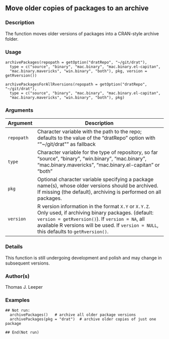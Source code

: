 ## Move older copies of packages to an archive

### Description

The function moves older versions of packages into a CRAN-style archive
folder.

### Usage

    archivePackages(repopath = getOption("dratRepo", "~/git/drat"),
      type = c("source", "binary", "mac.binary", "mac.binary.el-capitan",
      "mac.binary.mavericks", "win.binary", "both"), pkg, version = getRversion())

    archivePackagesForAllRversions(repopath = getOption("dratRepo", "~/git/drat"),
      type = c("source", "binary", "mac.binary", "mac.binary.el-capitan",
      "mac.binary.mavericks", "win.binary", "both"), pkg)

### Arguments

| Argument   | Description                                                                                                                                                                                                                                           |
|------------|-------------------------------------------------------------------------------------------------------------------------------------------------------------------------------------------------------------------------------------------------------|
| `repopath` | Character variable with the path to the repo; defaults to the value of the “dratRepo” option with “"~/git/drat"” as fallback                                                                                                                          |
| `type`     | Character variable for the type of repository, so far “source”, “binary”, “win.binary”, “mac.binary”, “mac.binary.mavericks”, “mac.binary.el-capitan” or “both”                                                                                       |
| `pkg`      | Optional character variable specifying a package name(s), whose older versions should be archived. If missing (the default), archiving is performed on all packages.                                                                                  |
| `version`  | R version information in the format `X.Y` or `X.Y.Z`. Only used, if archiving binary packages. (default: `version = getRversion()`). If `version = NA`, all available R versions will be used. If `version = NULL`, this defaults to `getRversion()`. |

### Details

This function is still undergoing development and polish and may change
in subsequent versions.

### Author(s)

Thomas J. Leeper

### Examples

    ## Not run: 
      archivePackages()   # archive all older package versions
      archivePackages(pkg = "drat")  # archive older copies of just one package

    ## End(Not run)
